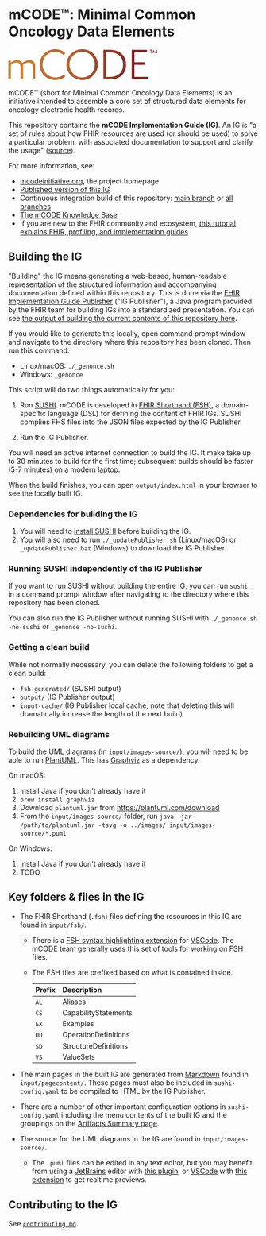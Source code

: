 # mCODE™: Minimal Common Oncology Data Elements

![The mCODE project logo](mcode-logo.png)

mCODE™ (short for Minimal Common Oncology Data Elements) is an initiative intended to assemble a core set of structured data elements for oncology electronic health records.

This repository contains the **mCODE Implementation Guide (IG)**. An IG is "a set of rules about how FHIR resources are used (or should be used) to solve a particular problem, with associated documentation to support and clarify the usage" ([source](https://www.hl7.org/fhir/implementationguide.html)).

For more information, see:

- [mcodeinitiative.org](https://mcodeinitiative.org), the project homepage
- [Published version of this IG](http://hl7.org/fhir/us/mcode/)
- Continuous integration build of this repository: [main branch](https://build.fhir.org/ig/HL7/fhir-mCODE-ig/) or [all branches](https://build.fhir.org/ig/HL7/fhir-mCODE-ig/branches/)
- [The mCODE Knowledge Base](https://confluence.hl7.org/display/COD/Knowledge+Base+-+mCODE)
- If you are new to the FHIR community and ecosystem, [this tutorial explains FHIR, profiling, and implementation guides](https://simplifier.net/guide/profilingacademy/IntroductiontoFHIRandprofiling)

## Building the IG

"Building" the IG means generating a web-based, human-readable representation of the structured information and accompanying documentation defined within this repository. This is done via the [FHIR Implementation Guide Publisher](https://confluence.hl7.org/display/FHIR/IG+Publisher+Documentation) ("IG Publisher"), a Java program provided by the FHIR team for building IGs into a standardized presentation. You can see [the output of building the current contents of this repository here](https://build.fhir.org/ig/HL7/fhir-mCODE-ig/).

If you would like to generate this locally, open command prompt window and navigate to the directory where this repository has been cloned. Then run this command:

- Linux/macOS: `./_genonce.sh`
- Windows: `_genonce`

This script will do two things automatically for you:

1. Run [SUSHI](http://build.fhir.org/ig/HL7/fhir-shorthand/sushi.html). mCODE is developed in [FHIR Shorthand (FSH)](http://build.fhir.org/ig/HL7/fhir-shorthand/), a domain-specific language (DSL) for defining the content of FHIR IGs. SUSHI complies FHS files into the JSON files expected by the IG Publisher.

2. Run the IG Publisher.

You will need an active internet connection to build the IG. It make take up to 30 minutes to build for the first time; subsequent builds should be faster (5-7 minutes) on a modern laptop.

When the build finishes, you can open `output/index.html` in your browser to see the locally built IG.

### Dependencies for building the IG

1. You will need to [install SUSHI](https://fshschool.org/docs/sushi/installation/) before building the IG.
2. You will also need to run `./_updatePublisher.sh` (Linux/macOS) or `_updatePublisher.bat` (Windows) to download the IG Publisher.

### Running SUSHI independently of the IG Publisher

If you want to run SUSHI without building the entire IG, you can run `sushi .` in a command prompt window after navigating to the directory where this repository has been cloned.

You can also run the IG Publisher without running SUSHI with `./_genonce.sh -no-sushi` or `_genonce -no-sushi`.

### Getting a clean build

While not normally necessary, you can delete the following folders to get a clean build:

- `fsh-generated/` (SUSHI output)
- `output/` (IG Publisher output)
- `input-cache/` (IG Publisher local cache; note that deleting this will dramatically increase the length of the next build)

### Rebuilding UML diagrams

To build the UML diagrams (in `input/images-source/`), you will need to be able to run [PlantUML](https://plantuml.com). This has [Graphviz](https://graphviz.org) as a dependency.

On macOS:

1. Install Java if you don't already have it
2. `brew install graphviz`
3. Download `plantuml.jar` from <https://plantuml.com/download>
4. From the `input/images-source/` folder, run `java -jar /path/to/plantuml.jar -tsvg -o ../images/ input/images-source/*.puml`

On Windows:

1. Install Java if you don't already have it
2. TODO

## Key folders & files in the IG

- The FHIR Shorthand (`.fsh`) files defining the resources in this IG are found in `input/fsh/`.
    - There is a [FSH syntax highlighting extension](https://marketplace.visualstudio.com/items?itemName=kmahalingam.vscode-language-fsh) for [VSCode](https://code.visualstudio.com). The mCODE team generally uses this set of tools for working on FSH files.
    - The FSH files are prefixed based on what is contained inside.

        | Prefix | Description          |
        | ------ | -------------------- |
        | `AL`   | Aliases              |
        | `CS`   | CapabilityStatements |
        | `EX`   | Examples             |
        | `OD`   | OperationDefinitions |
        | `SD`   | StructureDefinitions |
        | `VS`   | ValueSets            |

- The main pages in the built IG are generated from [Markdown](https://daringfireball.net/projects/markdown/) found in `input/pagecontent/`. These pages must also be included in `sushi-config.yaml` to be compiled to HTML by the IG Publisher.
- There are a number of other important configuration options in `sushi-config.yaml` including the menu contents of the built IG and the groupings on the [Artifacts Summary page](https://build.fhir.org/ig/HL7/fhir-mCODE-ig/artifacts.html).
- The source for the UML diagrams in the IG are found in `input/images-source/`.
    - The `.puml` files can be edited in any text editor, but you may benefit from using a [JetBrains](https://www.jetbrains.com) editor with [this plugin](https://plugins.jetbrains.com/plugin/7017-plantuml-integration), or [VSCode](https://code.visualstudio.com) with [this extension](https://marketplace.visualstudio.com/items?itemName=jebbs.plantuml) to get realtime previews.

## Contributing to the IG

See [`contributing.md`](contributing.md).